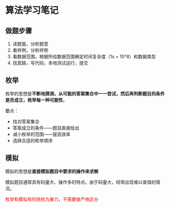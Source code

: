 # 算法学习笔记

## 做题步骤

1. 读题面，分析题意
2. 看样例，分析样例
3. 看数据范围，根据所给数据范围确定时间复杂度（1s = 10^8）和数据类型
4. 找思路，写代码，本地测试运行，提交

## 枚举

枚举的思想是**不断地猜测，从可能的答案集合中一一尝试，然后再判断题目的条件是否成立，枚举每一种可能性**。

要点：

- 找对答案集合
- 答案成立的条件——题目直接给出
- 减小枚举的范围——提高效率
- 选择合适的枚举顺序

## 模拟

模拟的思想是**直接模拟题目中要求的操作来求解**

模拟题目通常具有码量大、操作多的特点。由于码量大，经常出现难以查错的情况。

<span style='color:red'>枚举和模拟有时统称为暴力，不需要做严格区分</span>